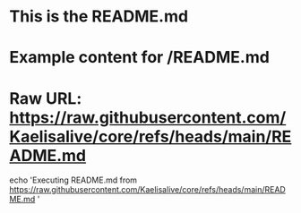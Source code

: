 # This is the README.md
# Example content for /README.md

# Raw URL: https://raw.githubusercontent.com/Kaelisalive/core/refs/heads/main/README.md

echo 'Executing README.md from https://raw.githubusercontent.com/Kaelisalive/core/refs/heads/main/README.md '
